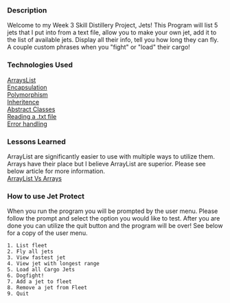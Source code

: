 
### Description
Welcome to my Week 3 Skill Distillery Project, Jets!
This Program will list 5 jets that I put into from a text file, allow you to make your own jet, add it to the list of available jets. Display all their info, tell you how long they can fly. A couple custom phrases when you "fight" or "load" their cargo!

### Technologies Used

[ArraysList](https://www.geeksforgeeks.org/introduction-to-arrays/) <br>
[Encapsulation](https://www.geeksforgeeks.org/encapsulation-in-java/) <br>
[Polymorphism](https://www.geeksforgeeks.org/polymorphism-in-java/) <br>
[Inheritence](https://www.geeksforgeeks.org/inheritance-in-java/) <br>
[Abstract Classes](https://www.geeksforgeeks.org/abstract-classes-in-java/) <br>
[Reading a .txt file](https://www.geeksforgeeks.org/different-ways-reading-text-file-java/) <br>
[Error handling](https://www.geeksforgeeks.org/exceptions-in-java/) <br>

### Lessons Learned
ArrayList are significantly easier to use with multiple ways to utilize them. Arrays have their place but I believe ArrayList are superior. Please see below article for more information.<br>
[ArrayList Vs Arrays](https://www.geeksforgeeks.org/array-vs-arraylist-in-java/) <br>

### How to use Jet Protect

When you run the program you will be prompted by the user menu. Please follow the prompt and select the option you would like to test. After you are done you can utilize the quit button and the program will be over! See below for a copy of the user menu.

	1. List fleet
	2. Fly all jets
	3. View fastest jet
	4. View jet with longest range
	5. Load all Cargo Jets
	6. Dogfight!
	7. Add a jet to fleet
	8. Remove a jet from Fleet
	9. Quit